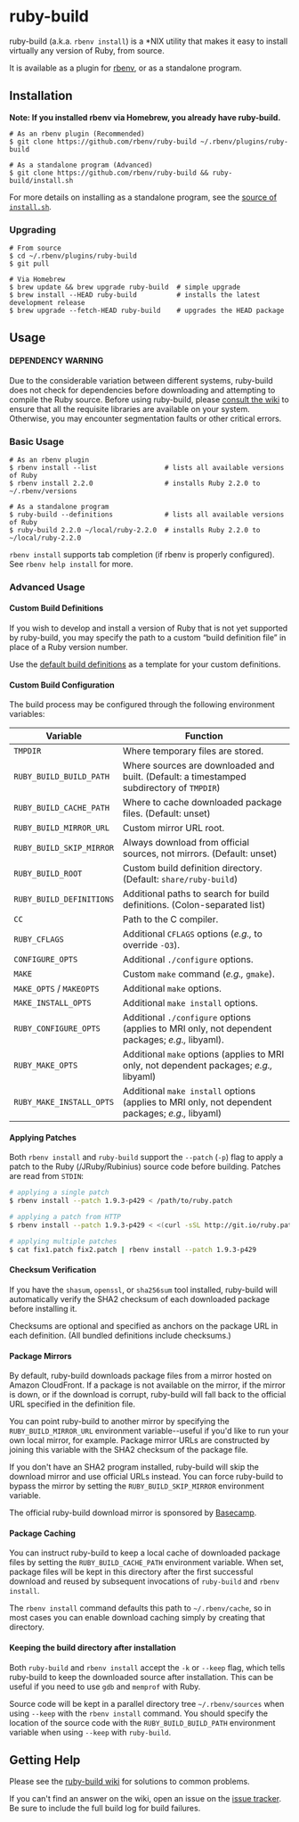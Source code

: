 # ruby-build

ruby-build (a.k.a. `rbenv install`) is a \*NIX utility that makes it easy to
install virtually any version of Ruby, from source.

It is available as a plugin for [rbenv](https://github.com/rbenv/rbenv), or as
a standalone program.

## Installation

**Note: If you installed rbenv via Homebrew, you already have ruby-build.**

    # As an rbenv plugin (Recommended)
    $ git clone https://github.com/rbenv/ruby-build ~/.rbenv/plugins/ruby-build

    # As a standalone program (Advanced)
    $ git clone https://github.com/rbenv/ruby-build && ruby-build/install.sh

For more details on installing as a standalone program, see the [source of `install.sh`](https://github.com/rbenv/ruby-build/blob/master/install.sh).

### Upgrading

    # From source
    $ cd ~/.rbenv/plugins/ruby-build
    $ git pull

    # Via Homebrew
    $ brew update && brew upgrade ruby-build  # simple upgrade
    $ brew install --HEAD ruby-build          # installs the latest development release
    $ brew upgrade --fetch-HEAD ruby-build    # upgrades the HEAD package

## Usage

#### DEPENDENCY WARNING

Due to the considerable variation between different systems, ruby-build does
not check for dependencies before downloading and attempting to compile the
Ruby source. Before using ruby-build, please [consult the
wiki](https://github.com/rbenv/ruby-build/wiki#suggested-build-environment) to
ensure that all the requisite libraries are available on your system.
Otherwise, you may encounter segmentation faults or other critical errors.

### Basic Usage

    # As an rbenv plugin
    $ rbenv install --list                 # lists all available versions of Ruby
    $ rbenv install 2.2.0                  # installs Ruby 2.2.0 to ~/.rbenv/versions

    # As a standalone program
    $ ruby-build --definitions             # lists all available versions of Ruby
    $ ruby-build 2.2.0 ~/local/ruby-2.2.0  # installs Ruby 2.2.0 to ~/local/ruby-2.2.0

`rbenv install` supports tab completion (if rbenv is properly configured). See `rbenv help install` for more.

### Advanced Usage

#### Custom Build Definitions

If you wish to develop and install a version of Ruby that is not yet supported
by ruby-build, you may specify the path to a custom “build definition file” in
place of a Ruby version number.

Use the [default build definitions][definitions] as a template for your custom
definitions.

[definitions]: https://github.com/rbenv/ruby-build/tree/master/share/ruby-build

#### Custom Build Configuration

The build process may be configured through the following environment variables:

| Variable                 | Function                                                                                         |
| ------------------------ | ------------------------------------------------------------------------------------------------ |
| `TMPDIR`                 | Where temporary files are stored.                                                                |
| `RUBY_BUILD_BUILD_PATH`  | Where sources are downloaded and built. (Default: a timestamped subdirectory of `TMPDIR`)        |
| `RUBY_BUILD_CACHE_PATH`  | Where to cache downloaded package files. (Default: unset)                                        |
| `RUBY_BUILD_MIRROR_URL`  | Custom mirror URL root.                                                                          |
| `RUBY_BUILD_SKIP_MIRROR` | Always download from official sources, not mirrors. (Default: unset)                             |
| `RUBY_BUILD_ROOT`        | Custom build definition directory. (Default: `share/ruby-build`)                                 |
| `RUBY_BUILD_DEFINITIONS` | Additional paths to search for build definitions. (Colon-separated list)                         |
| `CC`                     | Path to the C compiler.                                                                          |
| `RUBY_CFLAGS`            | Additional `CFLAGS` options (_e.g.,_ to override `-O3`).                                         |
| `CONFIGURE_OPTS`         | Additional `./configure` options.                                                                |
| `MAKE`                   | Custom `make` command (_e.g.,_ `gmake`).                                                         |
| `MAKE_OPTS` / `MAKEOPTS` | Additional `make` options.                                                                       |
| `MAKE_INSTALL_OPTS`      | Additional `make install` options.                                                               |
| `RUBY_CONFIGURE_OPTS`    | Additional `./configure` options (applies to MRI only, not dependent packages; _e.g.,_ libyaml). |
| `RUBY_MAKE_OPTS`         | Additional `make` options (applies to MRI only, not dependent packages; _e.g.,_ libyaml)         |
| `RUBY_MAKE_INSTALL_OPTS` | Additional `make install` options (applies to MRI only, not dependent packages; _e.g.,_ libyaml) |

#### Applying Patches

Both `rbenv install` and `ruby-build` support the `--patch` (`-p`) flag to apply a patch to the Ruby (/JRuby/Rubinius)
source code before building. Patches are read from `STDIN`:

```sh
# applying a single patch
$ rbenv install --patch 1.9.3-p429 < /path/to/ruby.patch

# applying a patch from HTTP
$ rbenv install --patch 1.9.3-p429 < <(curl -sSL http://git.io/ruby.patch)

# applying multiple patches
$ cat fix1.patch fix2.patch | rbenv install --patch 1.9.3-p429
```

#### Checksum Verification

If you have the `shasum`, `openssl`, or `sha256sum` tool installed, ruby-build will
automatically verify the SHA2 checksum of each downloaded package before
installing it.

Checksums are optional and specified as anchors on the package URL in each
definition. (All bundled definitions include checksums.)

#### Package Mirrors

By default, ruby-build downloads package files from a mirror hosted on Amazon
CloudFront. If a package is not available on the mirror, if the mirror is
down, or if the download is corrupt, ruby-build will fall back to the official
URL specified in the definition file.

You can point ruby-build to another mirror by specifying the
`RUBY_BUILD_MIRROR_URL` environment variable--useful if you'd like to run your
own local mirror, for example. Package mirror URLs are constructed by joining
this variable with the SHA2 checksum of the package file.

If you don't have an SHA2 program installed, ruby-build will skip the download
mirror and use official URLs instead. You can force ruby-build to bypass the
mirror by setting the `RUBY_BUILD_SKIP_MIRROR` environment variable.

The official ruby-build download mirror is sponsored by
[Basecamp](https://basecamp.com/).

#### Package Caching

You can instruct ruby-build to keep a local cache of downloaded package files
by setting the `RUBY_BUILD_CACHE_PATH` environment variable. When set, package
files will be kept in this directory after the first successful download and
reused by subsequent invocations of `ruby-build` and `rbenv install`.

The `rbenv install` command defaults this path to `~/.rbenv/cache`, so in most
cases you can enable download caching simply by creating that directory.

#### Keeping the build directory after installation

Both `ruby-build` and `rbenv install` accept the `-k` or `--keep` flag, which
tells ruby-build to keep the downloaded source after installation. This can be
useful if you need to use `gdb` and `memprof` with Ruby.

Source code will be kept in a parallel directory tree `~/.rbenv/sources` when
using `--keep` with the `rbenv install` command. You should specify the
location of the source code with the `RUBY_BUILD_BUILD_PATH` environment
variable when using `--keep` with `ruby-build`.

## Getting Help

Please see the [ruby-build wiki][wiki] for solutions to common problems.

[wiki]: https://github.com/rbenv/ruby-build/wiki

If you can't find an answer on the wiki, open an issue on the [issue
tracker](https://github.com/rbenv/ruby-build/issues). Be sure to include
the full build log for build failures.
